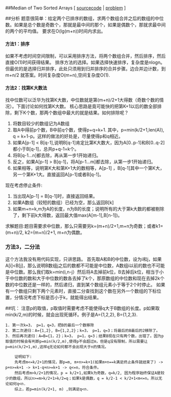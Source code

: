 
##Median of Two Sorted Arrays [ [sourcecode](../src/MedianofTwoSortedArrays.cpp) | [problem](https://oj.leetcode.com/problems/median-of-two-sorted-arrays/) ]

##分析
题意很简单：给定两个已排序的数组，求两个数组合并之后的数组的中位数。如果是总个数是奇数个，那就是最中间的那个，如果是偶数个，那就求最中间的两个的平均值。 要求在O(lg(m+n))时间内求出。

#### 方法1：排序
如果不考虑时间空间限制，可以采用排序方法，将两个数组合并，然后排序，然后直接O(1)时间获得结果。
排序方法的选择。如果选择快速排序，复杂度是nlogn。但最优的是选择归并排序，此处只须用到归并排序的合并步骤。边合并边计数，到 m+n/2 就答案。时间复杂度O(m+n),空间复杂度O(1).

#### 方法2：找第K大数法
找中位数可以泛华为找第K大数，中位数就是第(m+n)/2+1大得数（奇数个数的情况）。下面讨论如何找第K大数。
核心思路是竟可能快的把第K+1以后的数全部排除，剩下K个数，那两个数组中最大的就是结果。如何排除呢？

1. 将数目较少的数组记为A数组  
2. 取A中得前p个数，B中前q个数，使得p+q=k+1. 其中，p=min(k/2+1,len(A)), q = k+1-p。这样的做法的好处是，尽量使得p和q相近。
3. 如果A[p-1] < B[q-1],说明B[q-1]肯定比第K大数大，因为A[0..p-1]和B[0..q-2]都小于B[q-1]，总共p+q-1=k个。
4. 将B[q-1...n]都去除，再从第一步1开始递归。
5. 反之，如果A[p-1] > B[q-1]，将A[p-1...m]都去除，从第一步1开始递归。
6. 如果相等，说明第K大和第K+1大的数相等，A[p-1] ，B[q-1]其中一个第K大，另一个第K+1大。直接返回A[p-1]或者B[q-1]。

现在考虑停止条件:

1. 当出现A[p-1] = B[q-1]时，直接返回结果。
2. 如果A数组（较短的数组）已经为空，那么返回B[k]
3. 如果m+n=k,m为A的长度，n为B的长度；说明所有的大于第k大数的都被剔除了，剩下前k大得数，返回最大值max(A[m-1],B[n-1])。

求解题目:题目需要求中位数，那么只需要另k=(m+n)/2+1,m+n为奇数；或者k1=(m+n)/2, k2=(m+n)/2+1, m+n为偶数。
   
### 方法3，二分法
这个方法我没有用代码实现，只讲思路。
首先取A和B的中位数，设为i和j，如果A[i]<B[j]，那么说明B数组j之后的数都不可能是中位数，A数组i以前的数也不可能是中位数。那么我们取k=min(i,n-j）然后将A去掉前k位，B去掉后k位，相当于小于中位数的数和大于中位数的数各去掉了k个，那原数组的中位数和现在去掉2k个数的中位数还是一样的，然后递归，直到某个数组元素小于等于2个时停止。
如果有一个数组只剩下两个元素时，直接二分查找到这个数在另外一个数组的下标位置，分情况考虑下标是否小于k，就能得出结果。


##坑：
注意p的取值，p取值时需要考虑不能使得q大于B数组的长度。p如果取min(k/2,m)的时候，就会出现死循环。例子是A={1,2,2}, B={1,2,3}. 
	
	1. 第一次k=3， p=1，q=3，把B的最后一个数移除
	2. 第二次递归：A={1,2}, B={1,2,2}；k=3， p=1，q=3；将最后的B最后的2移除了。
	3. 然后再次递归：A=B={1，2}；k=3， p=1，q=3；结果B现在只有两个数，出错了。因为p取值的时候会有判断p=min(k/2,m),使得p不会超过m，但是q没有限制，所以需要让p=min(k/2+1,m),这样q无论如何都不会出现大于n的情况。
	
		证明如下:
		先考虑m<=k/2+1的情况，那p=m, m+n>=k+1(如果m+n==k满足终止条件就结束了) -> p+n>=k+1 -> k+1-q+n>=k+1 -> q<=n，符合条件。
		然后考虑m>k/2+1的情况，p = k/2+1,如果k为奇数，q=k/2, 因为程序始终保证A是较少的数组，所以n>=m>k/2+1>k/2=q；如果k是偶数，q = k/2-1 < k/2+1<m<=n。所以无论如何q<n.
		综上，若p=min(k/2+1, m) ,则满足q<n.
		


